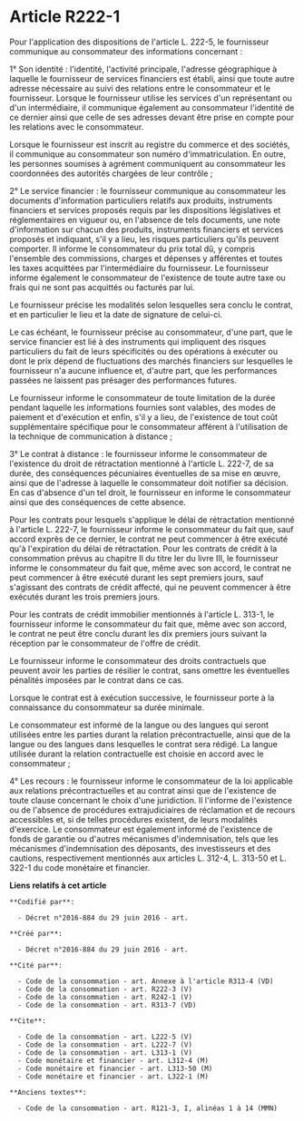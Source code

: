 # Article R222-1

Pour l'application des dispositions de l'article L. 222-5, le fournisseur communique au consommateur des informations
concernant : 

1° Son identité : l'identité, l'activité principale, l'adresse géographique à laquelle le fournisseur de services financiers
est établi, ainsi que toute autre adresse nécessaire au suivi des relations entre le consommateur et le fournisseur. Lorsque
le fournisseur utilise les services d'un représentant ou d'un intermédiaire, il communique également au consommateur
l'identité de ce dernier ainsi que celle de ses adresses devant être prise en compte pour les relations avec le
consommateur. 

Lorsque le fournisseur est inscrit au registre du commerce et des sociétés, il communique au consommateur son numéro
d'immatriculation. En outre, les personnes soumises à agrément communiquent au consommateur les coordonnées des autorités
chargées de leur contrôle ; 

2° Le service financier : le fournisseur communique au consommateur les documents d'information particuliers relatifs aux
produits, instruments financiers et services proposés requis par les dispositions législatives et réglementaires en vigueur
ou, en l'absence de tels documents, une note d'information sur chacun des produits, instruments financiers et services
proposés et indiquant, s'il y a lieu, les risques particuliers qu'ils peuvent comporter. Il informe le consommateur du prix
total dû, y compris l'ensemble des commissions, charges et dépenses y afférentes et toutes les taxes acquittées par
l'intermédiaire du fournisseur. Le fournisseur informe également le consommateur de l'existence de toute autre taxe ou frais
qui ne sont pas acquittés ou facturés par lui. 

Le fournisseur précise les modalités selon lesquelles sera conclu le contrat, et en particulier le lieu et la date de
signature de celui-ci. 

Le cas échéant, le fournisseur précise au consommateur, d'une part, que le service financier est lié à des instruments qui
impliquent des risques particuliers du fait de leurs spécificités ou des opérations à exécuter ou dont le prix dépend de
fluctuations des marchés financiers sur lesquelles le fournisseur n'a aucune influence et, d'autre part, que les performances
passées ne laissent pas présager des performances futures. 

Le fournisseur informe le consommateur de toute limitation de la durée pendant laquelle les informations fournies sont
valables, des modes de paiement et d'exécution et enfin, s'il y a lieu, de l'existence de tout coût supplémentaire spécifique
pour le consommateur afférent à l'utilisation de la technique de communication à distance ; 

3° Le contrat à distance : le fournisseur informe le consommateur de l'existence du droit de rétractation mentionné à
l'article L. 222-7, de sa durée, des conséquences pécuniaires éventuelles de sa mise en œuvre, ainsi que de l'adresse à
laquelle le consommateur doit notifier sa décision. En cas d'absence d'un tel droit, le fournisseur en informe le
consommateur ainsi que des conséquences de cette absence. 

Pour les contrats pour lesquels s'applique le délai de rétractation mentionné à l'article L. 222-7, le fournisseur informe le
consommateur du fait que, sauf accord exprès de ce dernier, le contrat ne peut commencer à être exécuté qu'à l'expiration du
délai de rétractation. Pour les contrats de crédit à la consommation prévus au chapitre II du titre Ier du livre III, le
fournisseur informe le consommateur du fait que, même avec son accord, le contrat ne peut commencer à être exécuté durant les
sept premiers jours, sauf s'agissant des contrats de crédit affecté, qui ne peuvent commencer à être exécutés durant les
trois premiers jours. 

Pour les contrats de crédit immobilier mentionnés à l'article L. 313-1, le fournisseur informe le consommateur du fait que,
même avec son accord, le contrat ne peut être conclu durant les dix premiers jours suivant la réception par le consommateur
de l'offre de crédit. 

Le fournisseur informe le consommateur des droits contractuels que peuvent avoir les parties de résilier le contrat, sans
omettre les éventuelles pénalités imposées par le contrat dans ce cas. 

Lorsque le contrat est à exécution successive, le fournisseur porte à la connaissance du consommateur sa durée minimale. 

Le consommateur est informé de la langue ou des langues qui seront utilisées entre les parties durant la relation
précontractuelle, ainsi que de la langue ou des langues dans lesquelles le contrat sera rédigé. La langue utilisée durant la
relation contractuelle est choisie en accord avec le consommateur ; 

4° Les recours : le fournisseur informe le consommateur de la loi applicable aux relations précontractuelles et au contrat
ainsi que de l'existence de toute clause concernant le choix d'une juridiction. Il l'informe de l'existence ou de l'absence
de procédures extrajudiciaires de réclamation et de recours accessibles et, si de telles procédures existent, de leurs
modalités d'exercice. Le consommateur est également informé de l'existence de fonds de garantie ou d'autres mécanismes
d'indemnisation, tels que les mécanismes d'indemnisation des déposants, des investisseurs et des cautions, respectivement
mentionnés aux articles L. 312-4, L. 313-50 et L. 322-1 du code monétaire et financier.

**Liens relatifs à cet article**

	**Codifié par**:

	  - Décret n°2016-884 du 29 juin 2016 - art.

	**Créé par**:

	  - Décret n°2016-884 du 29 juin 2016 - art.

	**Cité par**:

	  - Code de la consommation - art. Annexe à l'article R313-4 (VD)
	  - Code de la consommation - art. R222-3 (V)
	  - Code de la consommation - art. R242-1 (V)
	  - Code de la consommation - art. R313-7 (VD)

	**Cite**:

	  - Code de la consommation - art. L222-5 (V)
	  - Code de la consommation - art. L222-7 (V)
	  - Code de la consommation - art. L313-1 (V)
	  - Code monétaire et financier - art. L312-4 (M)
	  - Code monétaire et financier - art. L313-50 (M)
	  - Code monétaire et financier - art. L322-1 (M)

	**Anciens textes**:

	  - Code de la consommation - art. R121-3, I, alinéas 1 à 14 (MMN)
